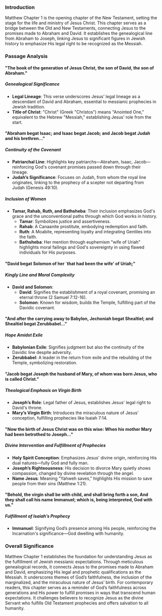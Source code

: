 ### Introduction

Matthew Chapter 1 is the opening chapter of the New Testament, setting the stage for the life and ministry of Jesus Christ. This chapter serves as a bridge between the Old and New Testaments, connecting Jesus to the promises made to Abraham and David. It establishes the genealogical line from Abraham to Joseph, linking Jesus to significant figures in Jewish history to emphasize His legal right to be recognized as the Messiah.

### Passage Analysis

#### "The book of the generation of Jesus Christ, the son of David, the son of Abraham."

##### Genealogical Significance
- **Legal Lineage**: This verse underscores Jesus’ legal lineage as a descendant of David and Abraham, essential to messianic prophecies in Jewish tradition.
- **Title of Christ**: "Christ" (Greek "Christos") means "Anointed One," equivalent to the Hebrew "Messiah," establishing Jesus' role from the start.

#### "Abraham begat Isaac; and Isaac begat Jacob; and Jacob begat Judah and his brethren..."

##### Continuity of the Covenant
- **Patriarchal Line**: Highlights key patriarchs—Abraham, Isaac, Jacob—reinforcing God's covenant promises passed down through their lineage.
- **Judah’s Significance**: Focuses on Judah, from whom the royal line originates, linking to the prophecy of a scepter not departing from Judah (Genesis 49:10).

##### Inclusion of Women
- **Tamar, Rahab, Ruth, and Bathsheba**: Their inclusion emphasizes God's grace and the unconventional paths through which God works in history.
  - **Tamar**: Symbolizes justice and assertiveness.
  - **Rahab**: A Canaanite prostitute, embodying redemption and faith.
  - **Ruth**: A Moabite, representing loyalty and integrating Gentiles into the faith.
  - **Bathsheba**: Her mention through euphemism "wife of Uriah" highlights moral failings and God's sovereignty in using flawed individuals for His purposes.

#### "David begat Solomon of her `that had been the wife' of Uriah;"

##### Kingly Line and Moral Complexity
- **David and Solomon**:
  - **David**: Signifies the establishment of a royal covenant, promising an eternal throne (2 Samuel 7:12-16).
  - **Solomon**: Known for wisdom, builds the Temple, fulfilling part of the Davidic covenant.

#### "And after the carrying away to Babylon, Jechoniah begat Shealtiel; and Shealtiel begat Zerubbabel..."

##### Hope Amidst Exile
- **Babylonian Exile**: Signifies judgment but also the continuity of the Davidic line despite adversity.
- **Zerubbabel**: A leader in the return from exile and the rebuilding of the Temple, symbolizing restoration.

#### "Jacob begat Joseph the husband of Mary, of whom was born Jesus, who is called Christ."

##### Theological Emphasis on Virgin Birth
- **Joseph’s Role**: Legal father of Jesus, establishes Jesus' legal right to David's throne.
- **Mary’s Virgin Birth**: Introduces the miraculous nature of Jesus' conception, fulfilling prophecies like Isaiah 7:14.

#### "Now the birth of Jesus Christ was on this wise: When his mother Mary had been betrothed to Joseph..."

##### Divine Intervention and Fulfillment of Prophecies
- **Holy Spirit Conception**: Emphasizes Jesus' divine origin, reinforcing His dual natures—fully God and fully man.
- **Joseph’s Righteousness**: His decision to divorce Mary quietly shows compassion, changed by divine revelation through the angel.
- **Name Jesus**: Meaning "Yahweh saves," highlights His mission to save people from their sins (Matthew 1:21).

#### "Behold, the virgin shall be with child, and shall bring forth a son, And they shall call his name Immanuel; which is, being interpreted, God with us."

##### Fulfillment of Isaiah’s Prophecy
- **Immanuel**: Signifying God’s presence among His people, reinforcing the Incarnation's significance—God dwelling with humanity.

### Overall Significance

Matthew Chapter 1 establishes the foundation for understanding Jesus as the fulfillment of Jewish messianic expectations. Through meticulous genealogical records, it connects Jesus to the promises made to Abraham and David, emphasizing His legal and prophetic qualifications as the Messiah. It underscores themes of God’s faithfulness, the inclusion of the marginalized, and the miraculous nature of Jesus’ birth. For contemporary readers, this chapter serves as a reminder of God’s faithfulness across generations and His power to fulfill promises in ways that transcend human expectations. It challenges believers to recognize Jesus as the divine Servant who fulfills Old Testament prophecies and offers salvation to all humanity.